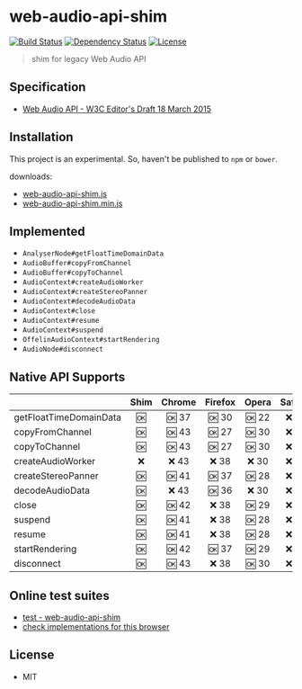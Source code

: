 # web-audio-api-shim
[![Build Status](http://img.shields.io/travis/mohayonao/web-audio-api-shim.svg?style=flat-square)](https://travis-ci.org/mohayonao/web-audio-api-shim)
[![Dependency Status](http://img.shields.io/david/mohayonao/web-audio-api-shim.svg?style=flat-square)](https://david-dm.org/mohayonao/web-audio-api-shim)
[![License](http://img.shields.io/badge/license-MIT-brightgreen.svg?style=flat-square)](http://mohayonao.mit-license.org/)

> shim for legacy Web Audio API

## Specification
- [Web Audio API - W3C Editor's Draft 18 March 2015](http://webaudio.github.io/web-audio-api/)

## Installation
This project is an experimental. So, haven't be published to `npm` or `bower`.

downloads:

- [web-audio-api-shim.js](https://raw.githubusercontent.com/mohayonao/web-audio-api-shim/master/build/web-audio-api-shim.js)
- [web-audio-api-shim.min.js](https://raw.githubusercontent.com/mohayonao/web-audio-api-shim/master/build/web-audio-api-shim.min.js)

## Implemented
- `AnalyserNode#getFloatTimeDomainData`
- `AudioBuffer#copyFromChannel`
- `AudioBuffer#copyToChannel`
- `AudioContext#createAudioWorker`
- `AudioContext#createStereoPanner`
- `AudioContext#decodeAudioData`
- `AudioContext#close`
- `AudioContext#resume`
- `AudioContext#suspend`
- `OffelinAudioContext#startRendering`
- `AudioNode#disconnect`

## Native API Supports
|                        | Shim | Chrome  | Firefox | Opera   | Safari |
| -----------------------|:----:|:-------:|:-------:|:-------:|:------:|
| getFloatTimeDomainData | :ok: | :ok: 37 | :ok: 30 | :ok: 22 | :x: 8  |
| copyFromChannel        | :ok: | :ok: 43 | :ok: 27 | :ok: 30 | :x: 8  |
| copyToChannel          | :ok: | :ok: 43 | :ok: 27 | :ok: 30 | :x: 8  |
| createAudioWorker      | :x:  | :x:  43 | :x:  38 | :x:  30 | :x: 8  |
| createStereoPanner     | :ok: | :ok: 41 | :ok: 37 | :ok: 28 | :x: 8  |
| decodeAudioData        | :ok: | :x:  43 | :ok: 36 | :x:  30 | :x: 8  |
| close                  | :ok: | :ok: 42 | :x:  38 | :ok: 29 | :x: 8  |
| suspend                | :ok: | :ok: 41 | :x:  38 | :ok: 28 | :x: 8  |
| resume                 | :ok: | :ok: 41 | :x:  38 | :ok: 28 | :x: 8  |
| startRendering         | :ok: | :ok: 42 | :ok: 37 | :ok: 29 | :x: 8  |
| disconnect             | :ok: | :ok: 43 | :x:  38 | :ok: 30 | :x: 8  |

## Online test suites
- [test - web-audio-api-shim](http://mohayonao.github.io/web-audio-api-shim/test/)
- [check implementations for this browser](http://mohayonao.github.io/web-audio-api-shim/test/impl.html)

## License
- MIT
